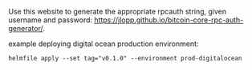 Use this website to generate the appropriate rpcauth string, given username and password:  https://jlopp.github.io/bitcoin-core-rpc-auth-generator/.

example deploying digital ocean production environment:

`helmfile apply --set tag="v0.1.0" --environment prod-digitalocean`